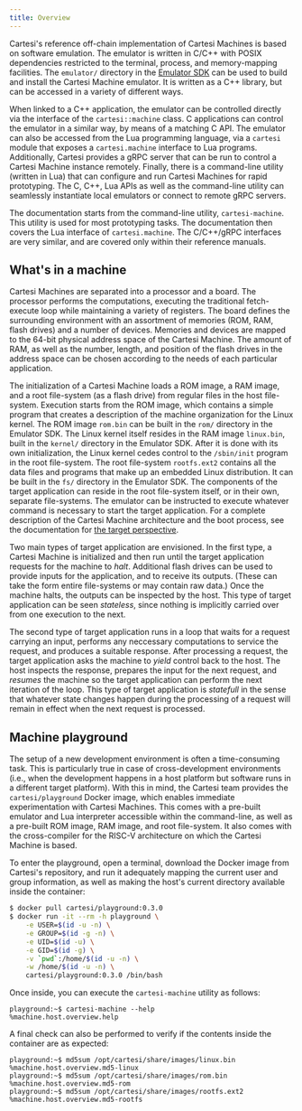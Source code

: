 ```yaml
---
title: Overview
---
```


Cartesi's reference off-chain implementation of Cartesi Machines is based on software emulation.
The emulator is written in C/C++ with POSIX dependencies restricted to the terminal, process, and memory-mapping facilities.
The `emulator/` directory in the [Emulator SDK](https://github.com/cartesi/machine-emulator-sdk) can be used to build and install the Cartesi Machine emulator.
It is written as a C++ library, but can be accessed in a variety of different ways.

When linked to a C++ application, the emulator can be controlled directly via the interface of the `cartesi::machine` class.
C applications can control the emulator in a similar way, by means of a matching C API.
The emulator can also be accessed from the Lua programming language, via a `cartesi` module that exposes a `cartesi.machine` interface to Lua programs.
Additionally, Cartesi provides a gRPC server that can be run to control a Cartesi Machine instance remotely.
Finally, there is a command-line utility (written in Lua) that can configure and run Cartesi Machines for rapid prototyping.
The C, C++, Lua APIs as well as the command-line utility can seamlessly instantiate local emulators or connect to remote gRPC servers.

The documentation starts from the command-line utility, `cartesi-machine`.
This utility is used for most prototyping tasks.
The documentation then covers the Lua interface of `cartesi.machine`.
The C/C++/gRPC interfaces are very similar, and are covered only within their reference manuals.

## What's in a machine

Cartesi Machines are separated into a processor and a board.
The processor performs the computations, executing the traditional fetch-execute loop while maintaining a variety of registers.
The board defines the surrounding environment with an assortment of memories (ROM, RAM, flash drives) and a number of devices.
Memories and devices are mapped to the 64-bit physical address space of the Cartesi Machine.
The amount of RAM, as well as the number, length, and position of the flash drives in the address space can be chosen according to the needs of each particular application.

The initialization of a Cartesi Machine loads a ROM image, a RAM image, and a root file-system (as a flash drive) from regular files in the host file-system.
Execution starts from the ROM image, which contains a simple program that creates a description of the machine organization for the Linux kernel.
The ROM image `rom.bin` can be built in the `rom/` directory in the Emulator SDK.
The Linux kernel itself resides in the RAM image `linux.bin`, built in the `kernel/` directory in the Emulator SDK.
After it is done with its own initialization, the Linux kernel cedes control to the `/sbin/init` program in the root file-system.
The root file-system `rootfs.ext2` contains all the data files and programs that make up an embedded Linux distribution.
It can be built in the `fs/` directory in the Emulator SDK.
The components of the target application can reside in the root file-system itself, or in their own, separate file-systems.
The emulator can be instructed to execute whatever command is necessary to start the target application.
For a complete description of the Cartesi Machine architecture and the boot process, see the documentation for [the target perspective](../target/overview).

Two main types of target application are envisioned.
In the first type, a Cartesi Machine is initialized and then run until the target application requests for the machine to _halt_.
Additional flash drives can be used to provide inputs for the application, and to receive its outputs.
(These can take the form entire file-systems or may contain raw data.)
Once the machine halts, the outputs can be inspected by the host.
This type of target application can be seen _stateless_, since nothing is implicitly carried over from one execution to the next.

The second type of target application runs in a loop that waits for a request carrying an input, performs any neccessary computations to service the request, and produces a suitable response.
After processing a request, the target application asks the machine to _yield_ control back to the host.
The host inspects the response, prepares the input for the next request, and _resumes_ the machine so the
target application can perform the next iteration of the loop.
This type of target application is _statefull_ in the sense that whatever state changes happen during the processing of a
request will remain in effect when the next request is processed.

## Machine playground

The setup of a new development environment is often a time-consuming task.
This is particularly true in case of cross-development environments (i.e., when the development happens in a host platform but software runs in a different target platform).
With this in mind, the Cartesi team provides the `cartesi/playground` Docker image, which enables immediate experimentation with Cartesi Machines.
This comes with a pre-built emulator and Lua interpreter accessible within the command-line, as well as a pre-built ROM image, RAM image, and root file-system.
It also comes with the cross-compiler for the RISC-V architecture on which the Cartesi Machine is based.

To enter the playground, open a terminal, download the Docker image from Cartesi's repository, and run it adequately mapping the current user and group information, as well as making the host's current directory available inside the container:
```bash
$ docker pull cartesi/playground:0.3.0
$ docker run -it --rm -h playground \
    -e USER=$(id -u -n) \
    -e GROUP=$(id -g -n) \
    -e UID=$(id -u) \
    -e GID=$(id -g) \
    -v `pwd`:/home/$(id -u -n) \
    -w /home/$(id -u -n) \
    cartesi/playground:0.3.0 /bin/bash
```

Once inside, you can execute the `cartesi-machine` utility as follows:
```
playground:~$ cartesi-machine --help
%machine.host.overview.help
```

A final check can also be performed to verify if the contents inside the container are as expected:
```
playground:~$ md5sum /opt/cartesi/share/images/linux.bin
%machine.host.overview.md5-linux
playground:~$ md5sum /opt/cartesi/share/images/rom.bin
%machine.host.overview.md5-rom
playground:~$ md5sum /opt/cartesi/share/images/rootfs.ext2
%machine.host.overview.md5-rootfs
```
